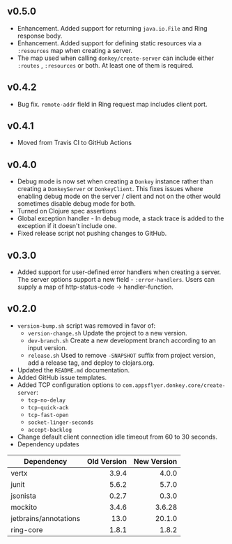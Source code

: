 ## v0.5.0

- Enhancement. Added support for returning `java.io.File` and Ring response
  body.
- Enhancement. Added support for defining static resources via a `:resources`
  map when creating a server.
- The map used when calling `donkey/create-server` can include either
  `:routes` , `:resources` or both. At least one of them is required.

## v0.4.2

- Bug fix. `remote-addr` field in Ring request map includes client port.

## v0.4.1

- Moved from Travis CI to GitHub Actions

## v0.4.0

- Debug mode is now set when creating a `Donkey` instance rather than creating
  a `DonkeyServer` or `DonkeyClient`. This fixes issues where enabling debug
  mode on the server / client and not on the other would sometimes disable debug
  mode for both.
- Turned on Clojure spec assertions
- Global exception handler - In debug mode, a stack trace is added to the
  exception if it doesn't include one.
- Fixed release script not pushing changes to GitHub.

## v0.3.0

- Added support for user-defined error handlers when creating a server. The
  server options support a new field - `:error-handlers`. Users can supply a map
  of http-status-code -> handler-function.

## v0.2.0

- `version-bump.sh` script was removed in favor of:
    - `version-change.sh` Update the project to a new version.
    - `dev-branch.sh` Create a new development branch according to an input
      version.
    - `release.sh` Used to remove `-SNAPSHOT` suffix from project version, add a
      release tag, and deploy to clojars.org.
- Updated the `README.md` documentation.
- Added GitHub issue templates.
- Added TCP configuration options to `com.appsflyer.donkey.core/create-server`:
    - `tcp-no-delay`
    - `tcp-quick-ack`
    - `tcp-fast-open`
    - `socket-linger-seconds`
    - `accept-backlog`
- Change default client connection idle timeout from 60 to 30 seconds.
- Dependency updates

| Dependency | Old Version | New Version |
| ------- | -----: | -----: |
| vertx | 3.9.4 | 4.0.0 |
| junit | 5.6.2 | 5.7.0 |
| jsonista | 0.2.7 | 0.3.0 |
| mockito | 3.4.6 | 3.6.28 |
| jetbrains/annotations | 13.0 | 20.1.0 |
| ring-core | 1.8.1 | 1.8.2 |
